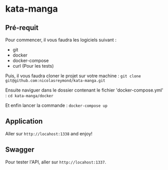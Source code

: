# kata-manga

## Pré-requit

Pour commencer, il vous faudra les logiciels suivant :

- git
- docker
- docker-compose
- curl (Pour les tests)

Puis, il vous faudra cloner le projet sur votre machine : `git clone git@github.com:nicolasreymond/kata-manga.git`

Ensuite naviguer dans le dossier contenant le fichier 'docker-compose.yml' : `cd kata-manga/docker`

Et enfin lancer la commande : `docker-compose up`

## Application

Aller sur `http://locahost:1338` and enjoy!


## Swagger

Pour tester l'API, aller sur `http://locahost:1337`.
